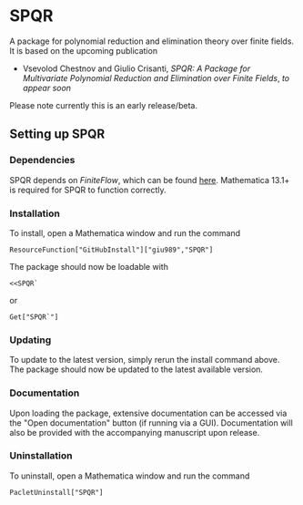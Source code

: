 # SPQR
A package for polynomial reduction and elimination theory over finite fields. It is based on the upcoming publication
- Vsevolod Chestnov and Giulio Crisanti, *SPQR: A Package for Multivariate Polynomial Reduction and Elimination over Finite Fields*,
  _to appear soon_

Please note currently this is an early release/beta.
## Setting up SPQR
### Dependencies
SPQR depends on _FiniteFlow_, which can be found [here](https://github.com/peraro/finiteflow).
Mathematica 13.1+ is required for SPQR to function correctly.
### Installation
To install, open a Mathematica window and run the command
```wolfram
ResourceFunction["GitHubInstall"]["giu989","SPQR"]
```
The package should now be loadable with
```wolfram
<<SPQR`
```
or
```wolfram
Get["SPQR`"]
```
### Updating
To update to the latest version, simply rerun the install command above. The package should now be updated to the latest available version.
### Documentation
Upon loading the package, extensive documentation can be accessed via the "Open documentation" button (if running via a GUI). Documentation will also be provided with the accompanying manuscript upon release.
### Uninstallation
To uninstall, open a Mathematica window and run the command
```wolfram
PacletUninstall["SPQR"]
```